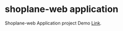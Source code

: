 # shoplane-web application
Shoplane-web Application project Demo  [Link](https://tunikipatinaveen.github.io/certificationproject/).
